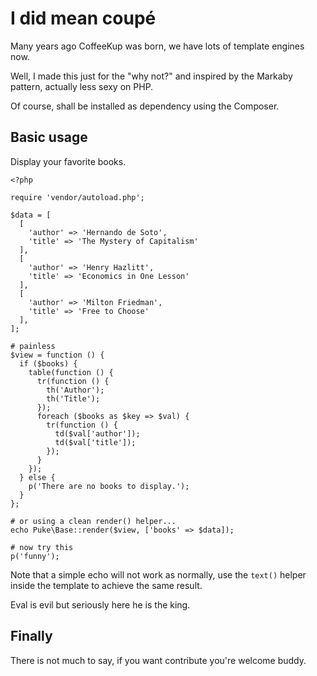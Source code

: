 I did mean coupé
================

Many years ago CoffeeKup was born, we have lots of template engines now.

Well, I made this just for the "why not?" and inspired by the Markaby pattern, actually less sexy on PHP.

Of course, shall be installed as dependency using the Composer.

Basic usage
-----------

Display your favorite books.

    <?php

    require 'vendor/autoload.php';

    $data = [
      [
        'author' => 'Hernando de Soto',
        'title' => 'The Mystery of Capitalism'
      ],
      [
        'author' => 'Henry Hazlitt',
        'title' => 'Economics in One Lesson'
      ],
      [
        'author' => 'Milton Friedman',
        'title' => 'Free to Choose'
      ],
    ];

    # painless
    $view = function () {
      if ($books) {
        table(function () {
          tr(function () {
            th('Author');
            th('Title');
          });
          foreach ($books as $key => $val) {
            tr(function () {
              td($val['author']);
              td($val['title']);
            });
          }
        });
      } else {
        p('There are no books to display.');
      }
    };

    # or using a clean render() helper...
    echo Puke\Base::render($view, ['books' => $data]);

    # now try this
    p('funny');

Note that a simple echo will not work as normally, use the `text()` helper inside
the template to achieve the same result.

Eval is evil but seriously here he is the king.

Finally
-------

There is not much to say, if you want contribute you're welcome buddy.
